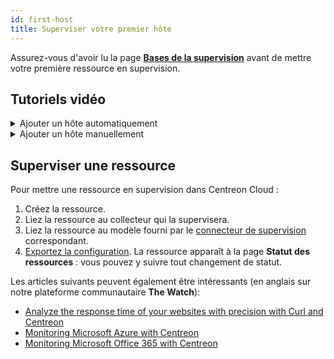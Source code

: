 ```yaml
---
id: first-host
title: Superviser votre premier hôte
---
```


Assurez-vous d'avoir lu la page [**Bases de la supervision**](concepts.md) avant de mettre votre première ressource en supervision.

## Tutoriels vidéo

<details>
<summary>Ajouter un hôte automatiquement</summary>

<iframe width="850" height="650" src="https://app.arcade.software/share/aqT3hLESTWITLo4Y6yUa" frameborder="0" allowfullscreen></iframe>

</details>

<details>
<summary>Ajouter un hôte manuellement</summary>

<iframe width="850" height="650" src="https://app.arcade.software/share/zmlvcyRzIvJk29xEGenJ" frameborder="0" allowfullscreen></iframe>

</details>

## Superviser une ressource

Pour mettre une ressource en supervision dans Centreon Cloud :

1. Créez la ressource.
2. Liez la ressource au collecteur qui la supervisera.
3. Liez la ressource au modèle fourni par le [connecteur de supervision](../monitoring/pluginpacks.md) correspondant.
4. [Exportez la configuration](../monitoring/monitoring-servers/deploying-a-configuration.md). La ressource apparaît à la page **Statut des ressources** : vous pouvez y suivre tout changement de statut.

Les articles suivants peuvent également être intéressants (en anglais sur notre plateforme communautaire **The Watch**):

* [Analyze the response time of your websites with precision with Curl and Centreon](https://thewatch.centreon.com/product-how-to-21/analyze-the-response-time-of-your-websites-with-precision-with-curl-and-centreon-113)
* [Monitoring Microsoft Azure with Centreon](https://thewatch.centreon.com/product-how-to-21/monitoring-microsoft-azure-with-centreon-114)
* [Monitoring Microsoft Office 365 with Centreon](https://thewatch.centreon.com/product-how-to-21/monitoring-microsoft-office-365-with-centreon-120)
